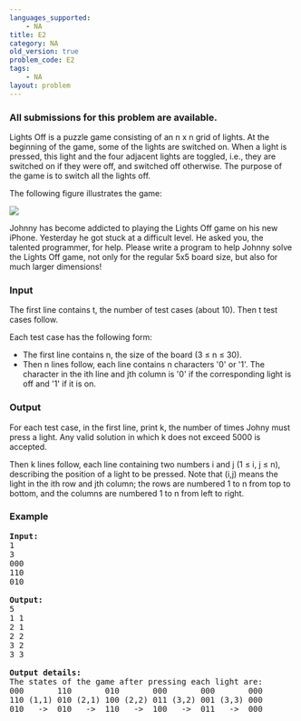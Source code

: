 ```yaml
---
languages_supported:
    - NA
title: E2
category: NA
old_version: true
problem_code: E2
tags:
    - NA
layout: problem
---
```

###  All submissions for this problem are available. 

Lights Off is a puzzle game consisting of an n x n grid of lights. At the beginning of the game, some of the lights are switched on. When a light is pressed, this light and the four adjacent lights are toggled, i.e., they are switched on if they were off, and switched off otherwise. The purpose of the game is to switch all the lights off.

The following figure illustrates the game:

![](https://vn.spoj.pl/SPOJVN/content/lightsoff.png)

Johnny has become addicted to playing the Lights Off game on his new iPhone. Yesterday he got stuck at a difficult level. He asked you, the talented programmer, for help. Please write a program to help Johnny solve the Lights Off game, not only for the regular 5x5 board size, but also for much larger dimensions!

### Input

The first line contains t, the number of test cases (about 10). Then t test cases follow.

Each test case has the following form:

- The first line contains n, the size of the board (3 ≤ n ≤ 30).
- Then n lines follow, each line contains n characters '0' or '1'. The character in the ith line and jth column is '0' if the corresponding light is off and '1' if it is on.

### Output

For each test case, in the first line, print k, the number of times Johny must press a light. Any valid solution in which k does not exceed 5000 is accepted.

Then k lines follow, each line containing two numbers i and j (1 ≤ i, j ≤ n), describing the position of a light to be pressed. Note that (i,j) means the light in the ith row and jth column; the rows are numbered 1 to n from top to bottom, and the columns are numbered 1 to n from left to right.

### Example

<pre><strong>Input:</strong>
1
3
000
110
010

<strong>Output:</strong>
5
1 1
2 1
2 2
3 2
3 3

<strong>Output details:</strong>
The states of the game after pressing each light are:
000       110       010       000       000       000
110 (1,1) 010 (2,1) 100 (2,2) 011 (3,2) 001 (3,3) 000
010   ->  010   ->  110   ->  100   ->  011   ->  000
</pre>
